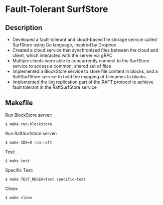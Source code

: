 # Fault-Tolerant SurfStore
## Description
- Developed a fault-tolerant and cloud-based file storage service called SurfStore using Go language, inspired by Dropbox
- Created a cloud service that synchronized files between the cloud and client, which interacted with the server via gRPC
- Multiple clients were able to concurrently connect to the SurfStore service to access a common, shared set of files
- Implemented a BlockStore service to store file content in blocks, and a RaftSurfStore service to hold the mapping of filenames to blocks.
- Implemented the log replication part of the RAFT protocol to achieve fault tolerant in the RaftSurfStore service


## Makefile

Run BlockStore server:
```console
$ make run-blockstore
```

Run RaftSurfstore server:
```console
$ make IDX=0 run-raft
```

Test:
```console
$ make test
```

Specific Test:
```console
$ make TEST_REGEX=Test specific-test
```

Clean:
```console
$ make clean
```
